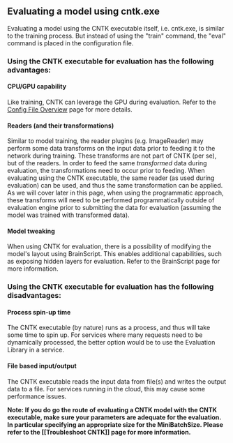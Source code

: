 ## Evaluating a model using cntk.exe

Evaluating a model using the CNTK executable itself, i.e. cntk.exe, is similar to the training process. But instead of using the "train" command, the "eval" command is placed in the configuration file. 

### Using the CNTK executable for evaluation has the following advantages:
#### CPU/GPU capability
Like training, CNTK can leverage the GPU during evaluation. Refer to the [Config File Overview](./Config-file-overview) page for more details.
#### Readers (and their transformations)    
Similar to model training, the reader plugins (e.g. ImageReader) may perform some data transforms on the input data prior to feeding it to the network during training. These transforms are not part of CNTK (per se), but of the readers. In order to feed the same *transformed* data during evaluation, the transformations need to occur prior to feeding. When evaluating using the CNTK executable, the same reader (as used during evaluation) can be used, and thus the same transformation can be applied. As we will cover later in this page, when using the programmatic approach, these transforms will need to be performed programmatically outside of evaluation engine prior to submitting the data for evaluation (assuming the model was trained with transformed data).    
#### Model tweaking
When using CNTK for evaluation, there is a possibility of modifying the model's layout using BrainScript. This enables additional capabilities, such as exposing hidden layers for evaluation. Refer to the BrainScript page for more information.    

### Using the CNTK executable for evaluation has the following disadvantages:
#### Process spin-up time
The CNTK executable (by nature) runs as a process, and thus will take some time to spin up. For services where many requests need to be dynamically processed, the better option would be to use the Evaluation Library in a service.
#### File based input/output
The CNTK executable reads the input data from file(s) and writes the output data to a file. For services running in the cloud, this may cause some performance issues.

**Note: If you do go the route of evaluating a CNTK model with the CNTK executable, make sure your parameters are adequate for the evaluation. In particular specifying an appropriate size for the MiniBatchSize. Please refer to the [[Troubleshoot CNTK]] page for more information.**